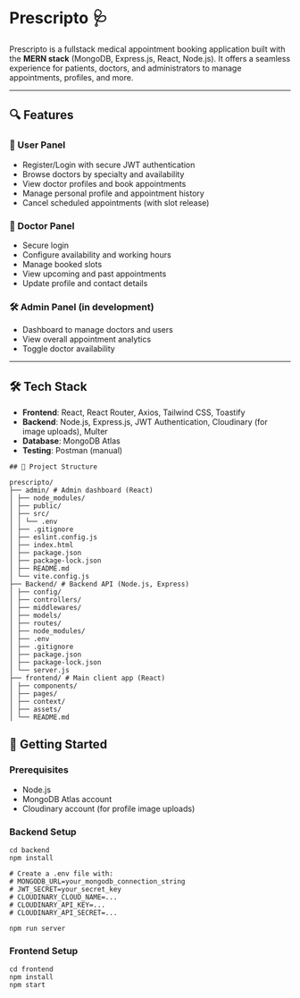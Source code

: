 # Prescripto 🩺

Prescripto is a fullstack medical appointment booking application built with the **MERN stack** (MongoDB, Express.js, React, Node.js). It offers a seamless experience for patients, doctors, and administrators to manage appointments, profiles, and more.

---

## 🔍 Features

### 👤 User Panel
- Register/Login with secure JWT authentication
- Browse doctors by specialty and availability
- View doctor profiles and book appointments
- Manage personal profile and appointment history
- Cancel scheduled appointments (with slot release)

### 🩻 Doctor Panel
- Secure login
- Configure availability and working hours
- Manage booked slots
- View upcoming and past appointments
- Update profile and contact details

### 🛠 Admin Panel (in development)
- Dashboard to manage doctors and users
- View overall appointment analytics
- Toggle doctor availability

---

## 🛠 Tech Stack

- **Frontend**: React, React Router, Axios, Tailwind CSS, Toastify
- **Backend**: Node.js, Express.js, JWT Authentication, Cloudinary (for image uploads), Multer
- **Database**: MongoDB Atlas
- **Testing**: Postman (manual)

```
## 📁 Project Structure

prescripto/
├── admin/ # Admin dashboard (React)
│ ├── node_modules/
│ ├── public/
│ ├── src/
│ │ └── .env
│ ├── .gitignore
│ ├── eslint.config.js
│ ├── index.html
│ ├── package.json
│ ├── package-lock.json
│ ├── README.md
│ └── vite.config.js
├── Backend/ # Backend API (Node.js, Express)
│ ├── config/
│ ├── controllers/
│ ├── middlewares/
│ ├── models/
│ ├── routes/
│ ├── node_modules/
│ ├── .env
│ ├── .gitignore
│ ├── package.json
│ ├── package-lock.json
│ └── server.js
├── frontend/ # Main client app (React)
│ ├── components/
│ ├── pages/
│ ├── context/
│ ├── assets/
│ └── README.md
``` 

## 🚀 Getting Started

### Prerequisites
- Node.js
- MongoDB Atlas account
- Cloudinary account (for profile image uploads)

### Backend Setup

```
cd backend
npm install

# Create a .env file with:
# MONGODB_URL=your_mongodb_connection_string
# JWT_SECRET=your_secret_key
# CLOUDINARY_CLOUD_NAME=...
# CLOUDINARY_API_KEY=...
# CLOUDINARY_API_SECRET=...

npm run server
```

### Frontend Setup
```
cd frontend
npm install
npm start
```